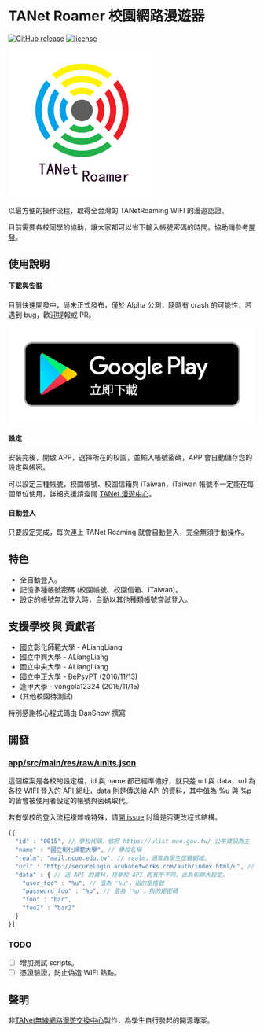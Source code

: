 # TANet Roamer 校園網路漫遊器

[![GitHub release](https://img.shields.io/github/release/ALiangLiang/TANetRoamer-android.svg)](https://github.com/ALiangLiang/TANetRoamer-android/releases/latest "最新版本")
[![license](https://img.shields.io/github/license/ALiangLiang/TANetRoamer-android.svg)](https://github.com/ALiangLiang/TANetRoamer-android/blob/master/LICENSE "MIT開源協議")

<img src="app/src/main/ic_launcher-web.png" alt="logo" width="300"/>

以最方便的操作流程，取得全台灣的 TANetRoaming WIFI 的漫遊認證。

目前需要各校同學的協助，讓大家都可以省下輸入帳號密碼的時間。協助請參考[開發](#開發 "開發")。

## 使用說明

#### 下載與安裝

目前快速開發中，尚未正式發布，僅於 Alpha 公測，隨時有 crash 的可能性，若遇到 bug，歡迎提報或 PR。

[![下載](google-play-badge.png)](https://play.google.com/store/apps/details?id=org.aliangliang.tanetroamer "前往 Google Play 商店下載")

#### 設定

安裝完後，開啟 APP，選擇所在的校園，並輸入帳號密碼，APP 會自動儲存您的設定與帳密。

可以設定三種帳號，校園帳號、校園信箱與 iTaiwan，iTaiwan 帳號不一定能在每個單位使用，詳細支援請查閱 [TANet 漫遊中心](https://roamingcenter.tanet.edu.tw/?page_id=2033)。

#### 自動登入

只要設定完成，每次連上 TANet Roaming 就會自動登入，完全無須手動操作。

## 特色

- 全自動登入。
- 記憶多種帳號密碼 (校園帳號、校園信箱、iTaiwan)。
- 設定的帳號無法登入時，自動以其他種類帳號嘗試登入。

## 支援學校 與 貢獻者

- 國立彰化師範大學 - ALiangLiang
- 國立中興大學 - ALiangLiang
- 國立中央大學 - ALiangLiang
- 國立中正大學 - BePsvPT (2016/11/13)
- 逢甲大學 - vongola12324 (2016/11/15)
- (其他校園待測試)

特別感謝核心程式碼由 DanSnow 撰寫

## 開發

### [app/src/main/res/raw/units.json](https://github.com/TANet-Roamer/units)

這個檔案是各校的設定檔，id 與 name 都已經準備好，就只差 url 與 data，url 為各校 WIFI 登入的 API 網址，data 則是傳送給 API 的資料，其中值為 %u 與 %p 的皆會被使用者設定的帳號與密碼取代。

 若有學校的登入流程複雜或特殊，請[開 issue](issue/new) 討論是否更改程式結構。

```javascript
[{
  "id" : "0015", // 學校代碼，依照 https://ulist.moe.gov.tw/ 公布資訊為主
  "name" : "國立彰化師範大學", // 學校名稱
  "realm": "mail.ncue.edu.tw", // realm，通常為學生信箱網域。
  "url" : "http://securelogin.arubanetworks.com/auth/index.html/u", // 登入 API 網址，有可能視學校而有所不同。
  "data" : { // 送 API 的資料，視學校 API 而有所不同，此為彰師大設定。
    "user_foo" : "%u", // 值為 '%u'，指的是帳號
    "password_foo" : "%p", // 值為 '%p'，指的是密碼
    "foo" : "bar",
    "foo2" : "bar2"
  }
}]
```

### TODO

- [ ] 增加測試 scripts。
- [ ] 憑證驗證，防止偽造 WIFI 熱點。

## 聲明

非[TANet無線網路漫遊交換中心](https://roamingcenter.tanet.edu.tw/)製作，為學生自行發起的開源專案。

